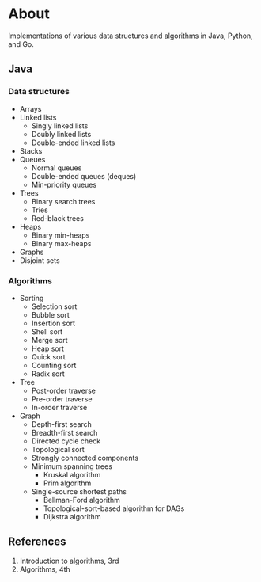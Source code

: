 # About

Implementations of various data structures and algorithms in Java, Python, and Go.

## Java

### Data structures

- Arrays
- Linked lists
  - Singly linked lists
  - Doubly linked lists
  - Double-ended linked lists
- Stacks
- Queues
  - Normal queues
  - Double-ended queues (deques)
  - Min-priority queues
- Trees
  - Binary search trees
  - Tries
  - Red-black trees
- Heaps
  - Binary min-heaps
  - Binary max-heaps
- Graphs
- Disjoint sets

### Algorithms

- Sorting
  - Selection sort
  - Bubble sort
  - Insertion sort
  - Shell sort
  - Merge sort
  - Heap sort
  - Quick sort
  - Counting sort
  - Radix sort
- Tree
  - Post-order traverse
  - Pre-order traverse
  - In-order traverse
- Graph
  - Depth-first search
  - Breadth-first search
  - Directed cycle check
  - Topological sort
  - Strongly connected components
  - Minimum spanning trees
    - Kruskal algorithm
    - Prim algorithm
  - Single-source shortest paths
    - Bellman-Ford algorithm
    - Topological-sort-based algorithm for DAGs
    - Dijkstra algorithm




## References

1. Introduction to algorithms, 3rd
2. Algorithms, 4th

